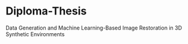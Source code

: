 # Diploma-Thesis
Data Generation and Machine Learning-Based Image Restoration in 3D Synthetic Environments
